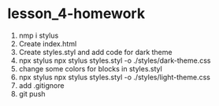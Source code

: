# lesson_4-homework  
1. nmp i stylus  
2. Create index.html  
3. Create styles.styl and add code for dark theme  
4. npx stylus npx stylus styles.styl -o ./styles/dark-theme.css  
5. change some colors for blocks in styles.styl  
6. npx stylus npx stylus styles.styl -o ./styles/light-theme.css  
7. add .gitignore  
8. git push  
